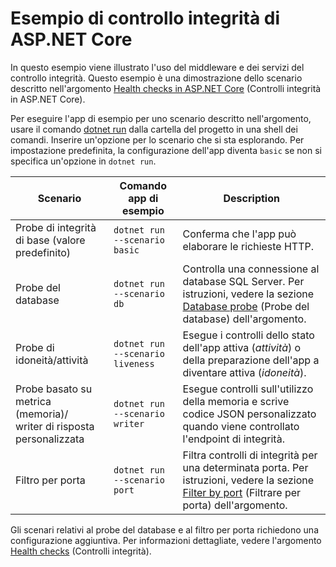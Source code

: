 # <a name="aspnet-core-health-check-sample"></a>Esempio di controllo integrità di ASP.NET Core

In questo esempio viene illustrato l'uso del middleware e dei servizi del controllo integrità. Questo esempio è una dimostrazione dello scenario descritto nell'argomento [Health checks in ASP.NET Core](https://docs.microsoft.com/aspnet/core/host-and-deploy/health-checks) (Controlli integrità in ASP.NET Core).

Per eseguire l'app di esempio per uno scenario descritto nell'argomento, usare il comando [dotnet run](https://docs.microsoft.com/dotnet/core/tools/dotnet-run) dalla cartella del progetto in una shell dei comandi. Inserire un'opzione per lo scenario che si sta esplorando. Per impostazione predefinita, la configurazione dell'app diventa `basic` se non si specifica un'opzione in `dotnet run`.

| Scenario                                               | Comando app di esempio               | Description |
| ------------------------------------------------------ | -------------------------------- | ----------- |
| Probe di integrità di base (valore predefinito)                           | `dotnet run --scenario basic`    | Conferma che l'app può elaborare le richieste HTTP. |
| Probe del database                                         | `dotnet run --scenario db`       | Controlla una connessione al database SQL Server. Per istruzioni, vedere la sezione [Database probe](https://docs.microsoft.com/aspnet/core/host-and-deploy/health-checks#database-probe) (Probe del database) dell'argomento. |
| Probe di idoneità/attività                              | `dotnet run --scenario liveness` | Esegue i controlli dello stato dell'app attiva (*attività*) o della preparazione dell'app a diventare attiva (*idoneità*). |
| Probe basato su metrica (memoria)/<br>writer di risposta personalizzata | `dotnet run --scenario writer`   | Esegue controlli sull'utilizzo della memoria e scrive codice JSON personalizzato quando viene controllato l'endpoint di integrità. |
| Filtro per porta                                         | `dotnet run --scenario port`     | Filtra controlli di integrità per una determinata porta. Per istruzioni, vedere la sezione [Filter by port](https://docs.microsoft.com/aspnet/core/host-and-deploy/health-checks#filter-by-port) (Filtrare per porta) dell'argomento. |

Gli scenari relativi al probe del database e al filtro per porta richiedono una configurazione aggiuntiva. Per informazioni dettagliate, vedere l'argomento [Health checks](https://docs.microsoft.com/aspnet/core/host-and-deploy/health-checks) (Controlli integrità).
